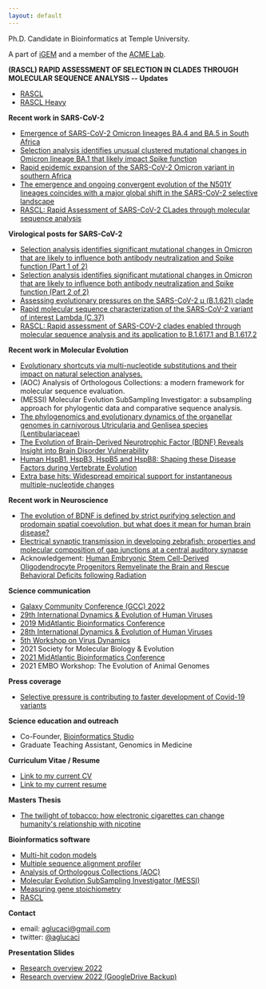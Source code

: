 ```yaml
---
layout: default
---
```


Ph.D. Candidate in Bioinformatics at Temple University. 

A part of [iGEM](https://igem.temple.edu/) and a member of the [ACME Lab](http://lab.hyphy.org/).

**(RASCL) RAPID ASSESSMENT OF SELECTION IN CLADES THROUGH MOLECULAR SEQUENCE ANALYSIS -- Updates**
*  [RASCL](https://observablehq.com/@aglucaci/rascl_latest)
*  [RASCL Heavy](https://observablehq.com/@aglucaci/rascl_heavy_latest)

**Recent work in SARS-CoV-2**
*  [Emergence of SARS-CoV-2 Omicron lineages BA.4 and BA.5 in South Africa](https://www.nature.com/articles/s41591-022-01911-2)
*  [Selection analysis identifies unusual clustered mutational changes in Omicron lineage BA.1 that likely impact Spike function](https://academic.oup.com/mbe/advance-article/doi/10.1093/molbev/msac061/6553617)
*  [Rapid epidemic expansion of the SARS-CoV-2 Omicron variant in southern Africa](https://www.nature.com/articles/s41586-022-04411-y)
*  [The emergence and ongoing convergent evolution of the N501Y lineages coincides with a major global shift in the SARS-CoV-2 selective landscape](https://www.cell.com/cell/fulltext/S0092-8674(21)01050-3)
*  [RASCL: Rapid Assessment of SARS-CoV-2 CLades through molecular sequence analysis](https://journals.plos.org/plosone/article?id=10.1371/journal.pone.0275623)

**Virological posts for SARS-CoV-2**
*  [Selection analysis identifies significant mutational changes in Omicron that are likely to influence both antibody neutralization and Spike function (Part 1 of 2)](https://virological.org/t/selection-analysis-identifies-significant-mutational-changes-in-omicron-that-are-likely-to-influence-both-antibody-neutralization-and-spike-function-part-1-of-2/771)
*  [Selection analysis identifies significant mutational changes in Omicron that are likely to influence both antibody neutralization and Spike function (Part 2 of 2)](https://virological.org/t/selection-analysis-identifies-significant-mutational-changes-in-omicron-that-are-likely-to-influence-both-antibody-neutralization-and-spike-function-part-2-of-2/772)
*  [Assessing evolutionary pressures on the SARS-CoV-2 μ (B.1.621) clade](https://virological.org/t/assessing-evolutionary-pressures-on-the-sars-cov-2-mu-b-1-621-clade/760)
*  [Rapid molecular sequence characterization of the SARS-CoV-2 variant of interest Lambda (C.37)](https://virological.org/t/rapid-molecular-sequence-characterization-of-the-sars-cov-2-variant-of-interest-lambda-c-37/752)
*  [RASCL: Rapid assessment of SARS-COV-2 clades enabled through molecular sequence analysis and its application to B.1.617.1 and B.1.617.2](https://virological.org/t/rascl-rapid-assessment-of-sars-cov-2-clades-enabled-through-molecular-sequence-analysis-and-its-application-to-b-1-617-1-and-b-1-617-2/709)

**Recent work in Molecular Evolution**
*  [Evolutionary shortcuts via multi-nucleotide substitutions and their impact on natural selection analyses.](https://www.biorxiv.org/content/10.1101/2022.12.02.518889v1)
*  (AOC) Analysis of Orthologous Collections: a modern framework for molecular sequence evaluation. 
*  (MESSI) Molecular Evolution SubSampling Investigator: a subsampling approach for phylogentic data and comparative sequence analysis.
*  [The phylogenomics and evolutionary dynamics of the organellar genomes in carnivorous Utricularia and Genlisea species (Lentibulariaceae)](https://papers.ssrn.com/sol3/papers.cfm?abstract_id=4239133)
*  [The Evolution of Brain-Derived Neurotrophic Factor (BDNF) Reveals Insight into Brain Disorder Vulnerability](https://www.nature.com/articles/s41398-022-02021-w)
*  [Human HspB1, HspB3, HspB5 and HspB8: Shaping these Disease Factors during Vertebrate Evolution](https://link.springer.com/article/10.1007/s12192-022-01268-y)
*  [Extra base hits: Widespread empirical support for instantaneous multiple-nucleotide changes](https://journals.plos.org/plosone/article?id=10.1371/journal.pone.0248337)

**Recent work in Neuroscience**
*    [The evolution of BDNF is defined by strict purifying selection and prodomain spatial coevolution, but what does it mean for human brain disease?](https://www.nature.com/articles/s41398-022-02021-w)
*    [Electrical synaptic transmission in developing zebrafish: properties and molecular composition of gap junctions at a central auditory synapse](https://journals.physiology.org/doi/full/10.1152/jn.00397.2014)
*    Acknowledgement: [Human Embryonic Stem Cell-Derived Oligodendrocyte Progenitors Remyelinate the Brain and Rescue Behavioral Deficits following Radiation](https://www.cell.com/cell-stem-cell/fulltext/S1934-5909(15)00005-3)

**Science communication**
* [Galaxy Community Conference (GCC) 2022](https://docs.google.com/presentation/d/1j94262RzoNoH3s3NfMjVddfUG53GhIAz/present?rtpof=true&sd=true&slide=id.g13b6e32f2ef_15_0)
* [29th International Dynamics & Evolution of Human Viruses](https://docs.google.com/presentation/d/14NAL1mMucNFgwTYKjZvaAN4TzZ75qKN4I93jI7UXR3Y/present#slide=id.p)
* [2019 MidAtlantic Bioinformatics Conference](https://aglucaci.github.io/Resume/MH_Poster.pptx.pdf)
* [28th International Dynamics & Evolution of Human Viruses](https://docs.google.com/presentation/d/18Nd-Lhy-vwYlWO9F-jEl4stRMlTVjYjT7NBPghigS6I/present?slide=id.p)
* [5th Workshop on Virus Dynamics](https://aglucaci.github.io/Resume/AGL_5thWorkshopOnVirusDynamics.pdf)
* 2021 Society for Molecular Biology & Evolution
* [2021 MidAtlantic Bioinformatics Conference](https://aglucaci.github.io/Resume/AGL_5thWorkshopOnVirusDynamics.pdf)
* 2021 EMBO Workshop: The Evolution of Animal Genomes

**Press coverage**
* [Selective pressure is contributing to faster development of Covid-19 variants](https://cst.temple.edu/news/2021/12/selective-pressure-contributing-faster-development-covid-19-variants)

**Science education and outreach**
* Co-Founder, [Bioinformatics Studio](https://tubioinfostudio.github.io/)
* Graduate Teaching Assistant, Genomics in Medicine 

**Curriculum Vitae / Resume**
*   [Link to my current CV](Resume/CV_Alexander_G_Lucaci.pdf)
*   [Link to my current resume](Resume/RESUME_AGL_2022.pdf)

**Masters Thesis**
*   [The twilight of tobacco: how electronic cigarettes can change humanity's relationship with nicotine](https://drive.google.com/file/d/1t12NHLDER5Qxk8LCIBVqvUzTRKg-l8CM/view?usp=sharing)

**Bioinformatics software**
*   [Multi-hit codon models](https://www.datamonkey.org/multihit)
*   [Multiple sequence alignment profiler](https://colab.research.google.com/drive/1kOemj6hyH4tKmo_fcztoG95ipv3iovxP?usp=sharing)
*   [Analysis of Orthologous Collections (AOC)](https://github.com/aglucaci/AnalysisOfOrthologousCollections)
*   [Molecular Evolution SubSampling Investigator (MESSI)](https://github.com/aglucaci/SubsamplingSequences)
*   [Measuring gene stoichiometry](https://github.com/veg/hyphy-examples/tree/master/gene_stoichiometry)
*   [RASCL](https://github.com/veg/RASCL)

**Contact**
*   email: [aglucaci@gmail.com](mailto:aglucaci@gmail.com)
*   twitter: [@aglucaci](https://twitter.com/aglucaci)

**Presentation Slides**
*   [Research overview 2022](https://tuprd-my.sharepoint.com/:p:/g/personal/tuk13147_temple_edu/ESOcJ8bz7HVFkZnvU2H3ZcgBr736j3Ei8kYqroSp3m_QTQ?e=VeUzQF)
*   [Research overview 2022 (GoogleDrive Backup)](https://docs.google.com/presentation/d/1G7CMn6ZJJxgzCEuyWnb3SurGU1uWLAL_/present?rtpof=true&sd=true&slide=id.p1)




